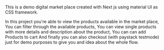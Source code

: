 This is a demo digital market place created with Next js using  material UI as CSS framework.

In this project you're able to view the products available in the market place,
You can filter through the available products,
You can view single products with more details and description about the product,
You can can add Products to cart 
And finally you can also checkout (with paystack testmode) just for demo purposes to give you and idea about the whole flow.

